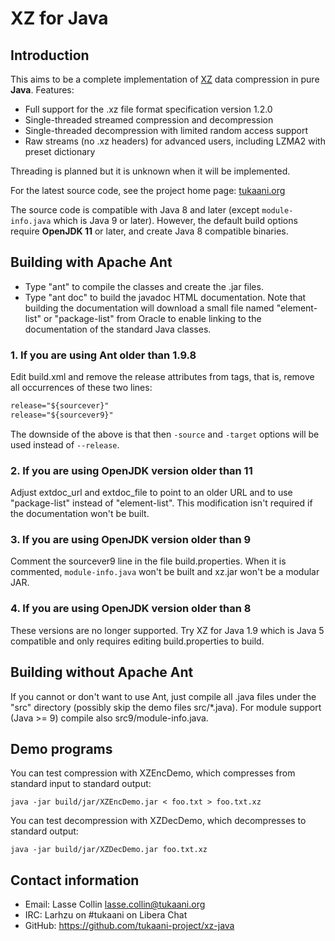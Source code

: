 # XZ for Java

## Introduction

This aims to be a complete implementation of [XZ](https://github.com/tukaani-project/xz) data compression
in pure **Java**. Features:

- Full support for the .xz file format specification version 1.2.0
- Single-threaded streamed compression and decompression
- Single-threaded decompression with limited random access support
- Raw streams (no .xz headers) for advanced users, including LZMA2 with preset dictionary

Threading is planned but it is unknown when it will be implemented.

For the latest source code, see the project home page: [tukaani.org](https://tukaani.org/xz/java.html)

The source code is compatible with Java 8 and later (except
`module-info.java` which is Java 9 or later). However, the default
build options require **OpenJDK 11** or later, and create Java 8
compatible binaries.

## Building with Apache Ant

- Type "ant" to compile the classes and create the .jar files.
- Type "ant doc" to build the javadoc HTML documentation. Note
that building the documentation will download a small file named
"element-list" or "package-list" from Oracle to enable linking to
the documentation of the standard Java classes.

### 1. If you are using Ant older than 1.9.8

Edit build.xml and remove the release attributes from <javac>
tags, that is, remove all occurrences of these two lines:

```dtd
release="${sourcever}"
release="${sourcever9}"
```

The downside of the above is that then `-source` and `-target`
options will be used instead of `--release`.

### 2. If you are using OpenJDK version older than 11

Adjust extdoc_url and extdoc_file to point to an older URL
and to use "package-list" instead of "element-list". This
modification isn't required if the documentation won't be
built.

### 3. If you are using OpenJDK version older than 9

Comment the sourcever9 line in the file build.properties.
When it is commented, `module-info.java` won't be built and
xz.jar won't be a modular JAR.

### 4. If you are using OpenJDK version older than 8

These versions are no longer supported. Try XZ for Java 1.9
which is Java 5 compatible and only requires editing
build.properties to build.

## Building without Apache Ant

If you cannot or don't want to use Ant, just compile all .java files
under the "src" directory (possibly skip the demo files src/*.java).
For module support (Java >= 9) compile also src9/module-info.java.

## Demo programs

You can test compression with XZEncDemo, which compresses from
standard input to standard output:

```shell
java -jar build/jar/XZEncDemo.jar < foo.txt > foo.txt.xz
```

You can test decompression with XZDecDemo, which decompresses to
standard output:

```shell
java -jar build/jar/XZDecDemo.jar foo.txt.xz
```        

## Contact information

- Email: Lasse Collin <lasse.collin@tukaani.org>
- IRC: Larhzu on #tukaani on Libera Chat
- GitHub: https://github.com/tukaani-project/xz-java